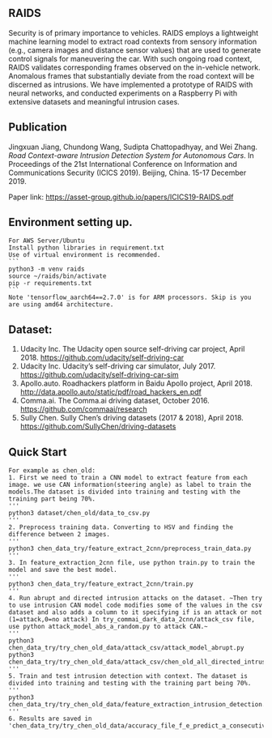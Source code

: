 ## RAIDS
Security is of primary importance to vehicles. RAIDS employs a lightweight machine learning model to extract road contexts from sensory information (e.g., camera
images and distance sensor values) that are used to generate control signals for maneuvering the car. With such ongoing road context, RAIDS validates corresponding frames
observed on the in-vehicle network. Anomalous frames that substantially deviate from the road context will be discerned
as intrusions. We have implemented a prototype of RAIDS with neural networks, and conducted experiments on a Raspberry Pi with extensive datasets and meaningful intrusion
cases.

## Publication
Jingxuan Jiang, Chundong Wang, Sudipta Chattopadhyay, and Wei Zhang. *Road Context-aware Intrusion Detection System for Autonomous Cars*. In Proceedings of the 21st International Conference on Information and Communications Security (ICICS 2019). Beijing, China. 15-17 December 2019.

Paper link: <https://asset-group.github.io/papers/ICICS19-RAIDS.pdf>

## Environment setting up.

    For AWS Server/Ubuntu 
    Install python libraries in requirement.txt
    Use of virtual environment is recommended.
    ```
    python3 -m venv raids
    source ~/raids/bin/activate
    pip -r requirements.txt
    ```
    Note 'tensorflow_aarch64==2.7.0' is for ARM processors. Skip is you are using amd64 architecture. 
  
 
## Dataset:
   
  1. Udacity Inc. The Udacity open source self-driving car project, April 2018. <https://github.com/udacity/self-driving-car>
  2. Udacity Inc. Udacity’s self-driving car simulator, July 2017. <https://github.com/udacity/self-driving-car-sim>
  3. Apollo.auto. Roadhackers platform in Baidu Apollo project, April 2018. <http://data.apollo.auto/static/pdf/road_hackers_en.pdf>
  4. Comma.ai. The Comma.ai driving dataset, October 2016. <https://github.com/commaai/research>
  5. Sully Chen. Sully Chen’s driving datasets (2017 & 2018), April 2018. <https://github.com/SullyChen/driving-datasets>
    
## Quick Start
    For example as chen_old:
    1. First we need to train a CNN model to extract feature from each image. we use CAN information(steering angle) as label to train the models.The dataset is divided into training and testing with the training part being 70%.
    '''
    python3 dataset/chen_old/data_to_csv.py
    '''
    2. Preprocess training data. Converting to HSV and finding the difference between 2 images.
    '''
    python3 chen_data_try/feature_extract_2cnn/preprocess_train_data.py
    '''
    3. In feature_extraction_2cnn file, use python train.py to train the model and save the best model.
    '''
    python3 chen_data_try/feature_extract_2cnn/train.py
    '''
    4. Run abrupt and directed intrusion attacks on the dataset. ~Then try to use intrusion CAN model code modifies some of the values in the csv dataset and also adds a column to it specifying if is an attack or not (1=attack,0=no attack) In try_commai_dark_data_2cnn/attack_csv file, use python attack_model_abs_a_random.py to attack CAN.~
    '''
    python3 chen_data_try/try_chen_old_data/attack_csv/attack_model_abrupt.py
    python3 chen_data_try/try_chen_old_data/attack_csv/chen_old_all_directed_intrusion.csv
    '''
    5. Train and test intrusion detection with context. The dataset is divided into training and testing with the training part being 70%.
    '''
    python3 chen_data_try/try_chen_old_data/feature_extraction_intrusion_detection.py
    '''
    6. Results are saved in 
    'chen_data_try/try_chen_old_data/accuracy_file_f_e_predict_a_consecutive.csv'
